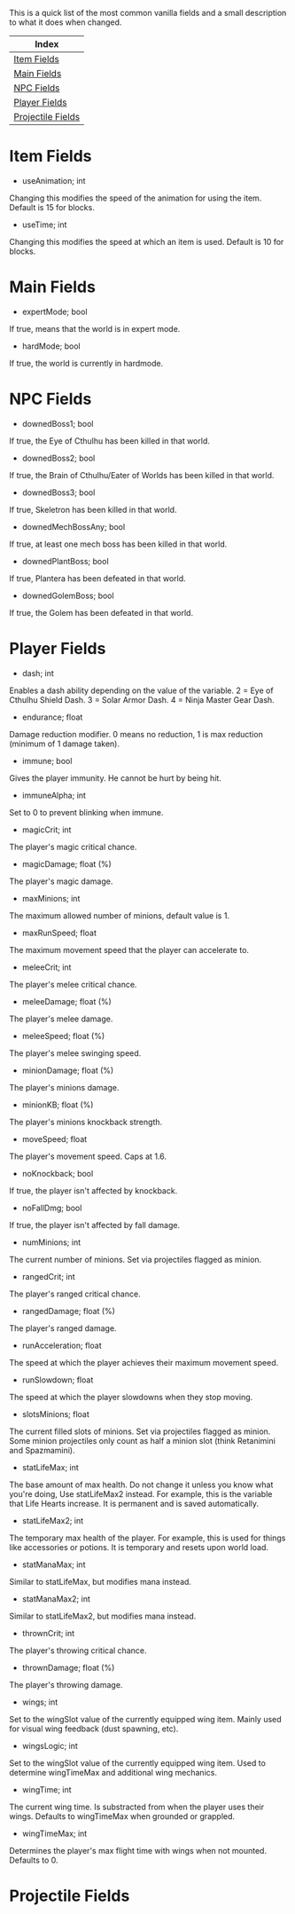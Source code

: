 This is a quick list of the most common vanilla fields and a small description to what it does when changed.

Index|
-----|
[Item Fields](https://github.com/blushiemagic/tModLoader/wiki/Useful-Vanilla-Fields#item-fields)|
[Main Fields](https://github.com/blushiemagic/tModLoader/wiki/Useful-Vanilla-Fields#main-fields)|
[NPC Fields](https://github.com/blushiemagic/tModLoader/wiki/Useful-Vanilla-Fields#npc-fields)|
[Player Fields](https://github.com/blushiemagic/tModLoader/wiki/Useful-Vanilla-Fields#player-fields)|
[Projectile Fields](https://github.com/blushiemagic/tModLoader/wiki/Useful-Vanilla-Fields#projectile-fields)|

# Item Fields

* useAnimation; int

Changing this modifies the speed of the animation for using the item. Default is 15 for blocks.

* useTime; int

Changing this modifies the speed at which an item is used. Default is 10 for blocks.

# Main Fields

* expertMode; bool

If true, means that the world is in expert mode.

* hardMode; bool

If true, the world is currently in hardmode.

# NPC Fields

* downedBoss1; bool

If true, the Eye of Cthulhu has been killed in that world.

* downedBoss2; bool

If true, the Brain of Cthulhu/Eater of Worlds has been killed in that world.

* downedBoss3; bool

If true, Skeletron has been killed in that world.

* downedMechBossAny; bool

If true, at least one mech boss has been killed in that world.

* downedPlantBoss; bool

If true, Plantera has been defeated in that world.

* downedGolemBoss; bool

If true, the Golem has been defeated in that world.

# Player Fields

* dash; int

Enables a dash ability depending on the value of the variable. 2 = Eye of Cthulhu Shield Dash. 3 = Solar Armor Dash. 4 = Ninja Master Gear Dash.

* endurance; float

Damage reduction modifier. 0 means no reduction, 1 is max reduction (minimum of 1 damage taken).

* immune; bool

Gives the player immunity. He cannot be hurt by being hit.

* immuneAlpha; int

Set to 0 to prevent blinking when immune.

* magicCrit; int

The player's magic critical chance.

* magicDamage; float (%)

The player's magic damage.

* maxMinions; int

The maximum allowed number of minions, default value is 1.

* maxRunSpeed; float

The maximum movement speed that the player can accelerate to.

* meleeCrit; int

The player's melee critical chance.

* meleeDamage; float (%)

The player's melee damage.

* meleeSpeed; float (%)

The player's melee swinging speed.

* minionDamage; float (%)

The player's minions damage.

* minionKB; float (%)

The player's minions knockback strength.

* moveSpeed; float

The player's movement speed. Caps at 1.6.

* noKnockback; bool

If true, the player isn't affected by knockback.

* noFallDmg; bool

If true, the player isn't affected by fall damage.

* numMinions; int

The current number of minions. Set via projectiles flagged as minion.

* rangedCrit; int

The player's ranged critical chance.

* rangedDamage; float (%)

The player's ranged damage.

* runAcceleration; float

The speed at which the player achieves their maximum movement speed.

* runSlowdown; float

The speed at which the player slowdowns when they stop moving.

* slotsMinions; float

The current filled slots of minions. Set via projectiles flagged as minion. Some minion projectiles only count as half a minion slot (think Retanimini and Spazmamini).

* statLifeMax; int

The base amount of max health. Do not change it unless you know what you're doing, Use statLifeMax2 instead.
For example, this is the variable that Life Hearts increase. It is permanent and is saved automatically.

* statLifeMax2; int

The temporary max health of the player. 
For example, this is used for things like accessories or potions. It is temporary and resets upon world load.

* statManaMax; int

Similar to statLifeMax, but modifies mana instead.

* statManaMax2; int

Similar to statLifeMax2, but modifies mana instead.

* thrownCrit; int

The player's throwing critical chance.

* thrownDamage; float (%)

The player's throwing damage.

* wings; int

Set to the wingSlot value of the currently equipped wing item. Mainly used for visual wing feedback (dust spawning, etc).

* wingsLogic; int

Set to the wingSlot value of the currently equipped wing item. Used to determine wingTimeMax and additional wing mechanics.

* wingTime; int

The current wing time. Is substracted from when the player uses their wings. Defaults to wingTimeMax when grounded or grappled.

* wingTimeMax; int

Determines the player's max flight time with wings when not mounted. Defaults to 0.

# Projectile Fields